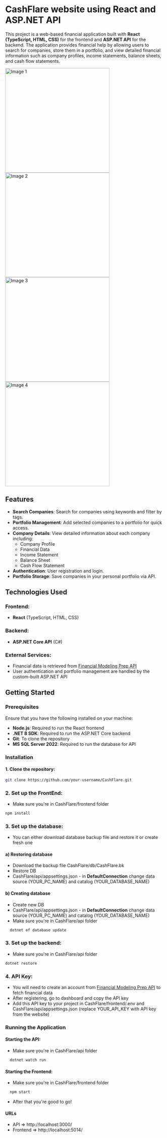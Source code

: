 # CashFlare website using React and ASP.NET API

This project is a web-based financial application built with **React (TypeScript, HTML, CSS)** for the frontend and **ASP.NET API** for the backend. The application provides financial help by allowing users to search for companies, store them in a portfolio, and view detailed financial information such as company profiles, income statements, balance sheets, and cash flow statements.

<img src="https://github.com/user-attachments/assets/3015a28e-b34a-4b1f-8e98-c2433e6ef758" width="330" height=auto alt="Image 1">
<img src="https://github.com/user-attachments/assets/261ac191-4930-4f61-bf3f-bbd6cd4e0df3" width="330" height=auto alt="Image 2">
<img src="https://github.com/user-attachments/assets/42e1d88e-6f21-46d2-9c31-b8b85302bab8" width="330" height=auto alt="Image 3">
<img src="https://github.com/user-attachments/assets/99eb5bf2-955e-4ff9-8ecf-b2d862b7f93b" width="330" height=auto alt="Image 4">

## Features

* **Search Companies**: Search for companies using keywords and filter by tags.
* **Portfolio Management**: Add selected companies to a portfolio for quick access.
* **Company Details**: View detailed information about each company including:
  - Company Profile
  - Financial Data
  - Income Statement
  - Balance Sheet
  - Cash Flow Statement
* **Authentication**: User registration and login.
* **Portfolio Storage**: Save companies in your personal portfolio via API.

## Technologies Used

### Frontend:
- **React** (TypeScript, HTML, CSS)
  
### Backend:
- **ASP.NET Core API** (C#)

### External Services:
- Financial data is retrieved from [Financial Modeling Prep API](https://site.financialmodelingprep.com/)
- User authentication and portfolio management are handled by the custom-built ASP.NET API

## Getting Started

### Prerequisites

Ensure that you have the following installed on your machine:
- **Node.js**: Required to run the React frontend
- **.NET 8 SDK**: Required to run the ASP.NET Core backend
- **Git**: To clone the repository
- **MS SQL Server 2022**: Required to run the database for API

### Installation

#### 1. Clone the repository:
```bash
git clone https://github.com/your-username/CashFlare.git
```

### 2. Set up the FrontEnd:
- Make sure you're in CashFlare/frontend folder
```bash
npm install
```

### 3. Set up the database:
- You can either download database backup file and restore it or create fresh one
#### a) Restoring database
- Download the backup file CashFlare/db/CashFlare.bk
- Restore DB
- CashFlare/api/appsettings.json - in **DefaultConnection** change data source (YOUR_PC_NAME) and catalog (YOUR_DATABASE_NAME)
#### b) Creating database
- Create new DB
- CashFlare/api/appsettings.json - in **DefaultConnection** change data source (YOUR_PC_NAME) and catalog (YOUR_DATABASE_NAME)
- Make sure you're in CashFlare/api folder
```bash
  dotnet ef database update
```

### 3. Set up the backend:
- Make sure you're in CashFlare/api folder
```bash
dotnet restore
```

### 4. API Key:
- You will need to create an account from [Financial Modeling Prep API](https://site.financialmodelingprep.com/) to fetch financial data
- After registering, go to dashboard and copy the API key
- Add this API key to your project in CashFlare/frontend/.env and CashFlare/api/appsettings.json (replace YOUR_API_KEY with API key from the website)

### Running the Application

#### Starting the API:
- Make sure you're in CashFlare/api folder
```bash
  dotnet watch run
```

#### Starting the Frontend:
- Make sure you're in CashFlare/frontend folder
```bash
  npm start
```
- After that you're good to go!

#### URLs
- API => http://localhost:3000/
- Frontend => http://localhost:5014/






